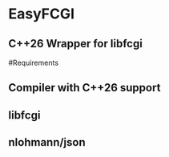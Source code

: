 # EasyFCGI
## C++26 Wrapper for libfcgi

#Requirements
## Compiler with C++26 support
## libfcgi
## nlohmann/json
